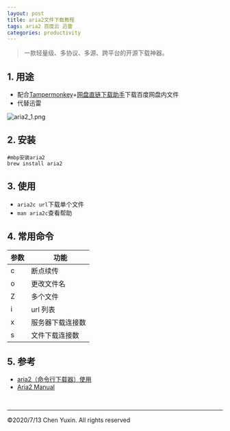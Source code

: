 ```yaml
---
layout: post
title: aria2文件下载教程
tags: aria2 百度云 迅雷
categories: productivity
---
```


> 一款轻量级、多协议、多源、跨平台的开源下载神器。

## 1. 用途

- 配合[Tampermonkey](https://www.tampermonkey.net/scripts.php)+[网盘直链下载助手](https://www.baiduyun.wiki/zh-cn/assistant.html)下载百度网盘内文件
- 代替迅雷

![aria2_1.png](https://i.loli.net/2020/07/18/OQKZFb9YBAuGmWg.jpg)

## 2. 安装
    #mbp安装aria2
    brew install aria2

## 3. 使用

- `aria2c url`下载单个文件
- `man aria2c`查看帮助

## 4. 常用命令

| 参数 | &nbsp; 功能      |
| -- | --------------- |
| c    | 断点续传         |
| o    | 更改文件名       |
| Z    | 多个文件         |
| i    | url 列表         |
| x    | 服务器下载连接数 |
| s    | 文件下载连接数   |

## 5. 参考

- [aria2（命令行下载器）使用](https://www.jianshu.com/p/6e6a02e1f15e)
- [Aria2 Manual](https://aria2.github.io/manual/en/html/index.html)

<br/>

---

&copy;2020/7/13 Chen Yuxin. All rights reserved
